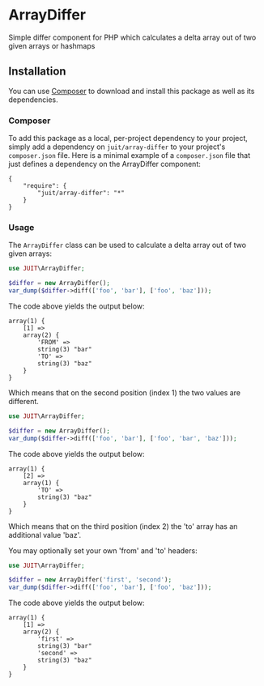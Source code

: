 # ArrayDiffer

Simple differ component for PHP which calculates a delta array out of two given arrays or hashmaps

## Installation

You can use [Composer](http://getcomposer.org/) to download and install this package as well as its dependencies.

### Composer

To add this package as a local, per-project dependency to your project, simply add a dependency on `juit/array-differ` to your project's `composer.json` file. Here is a minimal example of a `composer.json` file that just defines a dependency on the ArrayDiffer component:

    {
        "require": {
            "juit/array-differ": "*"
        }
    }

### Usage

The `ArrayDiffer` class can be used to calculate a delta array out of two given arrays:

```php
use JUIT\ArrayDiffer;

$differ = new ArrayDiffer();
var_dump($differ->diff(['foo', 'bar'], ['foo', 'baz']));
```

The code above yields the output below:

    array(1) {
        [1] =>
        array(2) {
            'FROM' =>
            string(3) "bar"
            'TO' =>
            string(3) "baz"
        }
    }

Which means that on the second position (index 1) the two values are different.

```php
use JUIT\ArrayDiffer;

$differ = new ArrayDiffer();
var_dump($differ->diff(['foo', 'bar'], ['foo', 'bar', 'baz']));
```

The code above yields the output below:

    array(1) {
        [2] =>
        array(1) {
            'TO' =>
            string(3) "baz"
        }
    }
    
Which means that on the third position (index 2) the 'to' array has an additional value 'baz'.

You may optionally set your own 'from' and 'to' headers:

```php
use JUIT\ArrayDiffer;

$differ = new ArrayDiffer('first', 'second');
var_dump($differ->diff(['foo', 'bar'], ['foo', 'baz']));
```

The code above yields the output below:
    
    array(1) {
        [1] =>
        array(2) {
            'first' =>
            string(3) "bar"
            'second' =>
            string(3) "baz"
        }
    }
